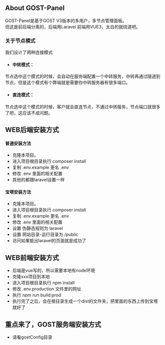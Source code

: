
## About GOST-Panel

GOST-Panel是基于GOST V3版本的多用户，多节点管理面板。  
但这是前后端分离的，后端用Laravel 前端用VUE3，太白的就绕道吧。

### 关于节点模式
我们设计了两种连接模式  
- #### 中转模式：  
节点选中这个模式的时候，会自动在服务端配置一个中转服务，中转再通过隧道到节点，但是这个模式有个弊端就是需要你中转服务器有很多端口。
- #### 直连模式：  
节点选中这个模式的时候，客户就会直连节点，不通过中转服务，节点端口就很多了吧，这应该不成问题。



## WEB后端安装方式
#### 普通安装方法
- 克隆本项目。
- 进入项目根目录执行 composer install
- 复制 .env.example 更名 .env
- 修改 .env 里面的相关配置
- 其他的都跟laravel设置一样

#### 宝塔安装方法
- 克隆本项目。
- 进入项目根目录执行 composer install
- 复制 .env.example 更名 .env
- 修改 .env 里面的相关配置
- 设置 伪静态规则为 laravel
- 设置 网站目录-运行目录为 /public
- 访问如果能出laravel的页面就是成功了



## WEB前端安装方式
- 后端是vue写的，所以需要本地有node环境
- 克隆xxx项目到本地
- 进入项目根目录执行 npm install
- 修改 .env.production 文件里的网址
- 执行 npm run build:prod
- 执行完了之后，会在根目录生成一个dist的文件夹，把里面的东西上传到宝塔就好了


## 重点来了，GOST服务端安装方式
- 请看gostConfig目录





